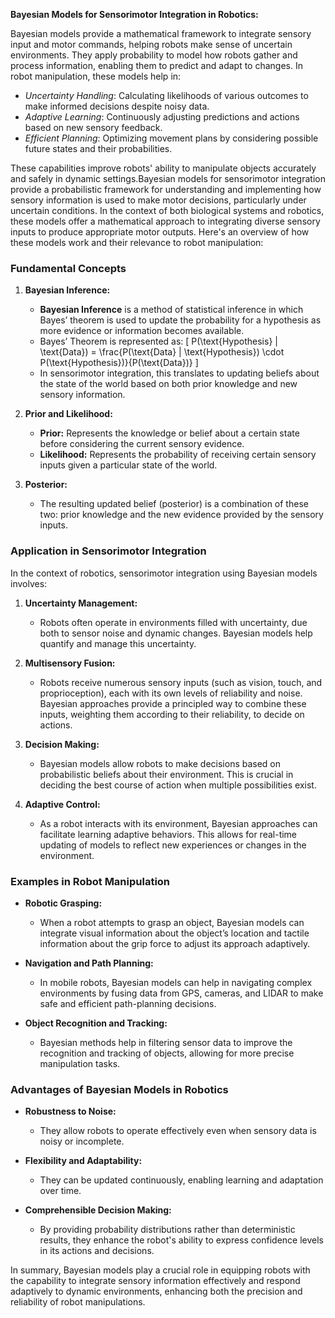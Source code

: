 **Bayesian Models for Sensorimotor Integration in Robotics:**

Bayesian models provide a mathematical framework to integrate sensory input and motor commands, helping robots make sense of uncertain environments. They apply probability to model how robots gather and process information, enabling them to predict and adapt to changes. In robot manipulation, these models help in:

- *Uncertainty Handling*: Calculating likelihoods of various outcomes to make informed decisions despite noisy data.
- *Adaptive Learning*: Continuously adjusting predictions and actions based on new sensory feedback.
- *Efficient Planning*: Optimizing movement plans by considering possible future states and their probabilities.

These capabilities improve robots' ability to manipulate objects accurately and safely in dynamic settings.Bayesian models for sensorimotor integration provide a probabilistic framework for understanding and implementing how sensory information is used to make motor decisions, particularly under uncertain conditions. In the context of both biological systems and robotics, these models offer a mathematical approach to integrating diverse sensory inputs to produce appropriate motor outputs. Here's an overview of how these models work and their relevance to robot manipulation:

### Fundamental Concepts

1. **Bayesian Inference:**
   - **Bayesian Inference** is a method of statistical inference in which Bayes’ theorem is used to update the probability for a hypothesis as more evidence or information becomes available.
   - Bayes’ Theorem is represented as:
     \[
     P(\text{Hypothesis} | \text{Data}) = \frac{P(\text{Data} | \text{Hypothesis}) \cdot P(\text{Hypothesis})}{P(\text{Data})}
     \]
   - In sensorimotor integration, this translates to updating beliefs about the state of the world based on both prior knowledge and new sensory information.

2. **Prior and Likelihood:**
   - **Prior:** Represents the knowledge or belief about a certain state before considering the current sensory evidence.
   - **Likelihood:** Represents the probability of receiving certain sensory inputs given a particular state of the world.

3. **Posterior:**
   - The resulting updated belief (posterior) is a combination of these two: prior knowledge and the new evidence provided by the sensory inputs.

### Application in Sensorimotor Integration

In the context of robotics, sensorimotor integration using Bayesian models involves:

1. **Uncertainty Management:**
   - Robots often operate in environments filled with uncertainty, due both to sensor noise and dynamic changes. Bayesian models help quantify and manage this uncertainty.
   
2. **Multisensory Fusion:**
   - Robots receive numerous sensory inputs (such as vision, touch, and proprioception), each with its own levels of reliability and noise. Bayesian approaches provide a principled way to combine these inputs, weighting them according to their reliability, to decide on actions.
   
3. **Decision Making:**
   - Bayesian models allow robots to make decisions based on probabilistic beliefs about their environment. This is crucial in deciding the best course of action when multiple possibilities exist.

4. **Adaptive Control:**
   - As a robot interacts with its environment, Bayesian approaches can facilitate learning adaptive behaviors. This allows for real-time updating of models to reflect new experiences or changes in the environment.

### Examples in Robot Manipulation

- **Robotic Grasping:**
  - When a robot attempts to grasp an object, Bayesian models can integrate visual information about the object’s location and tactile information about the grip force to adjust its approach adaptively.
  
- **Navigation and Path Planning:**
  - In mobile robots, Bayesian models can help in navigating complex environments by fusing data from GPS, cameras, and LIDAR to make safe and efficient path-planning decisions.

- **Object Recognition and Tracking:**
  - Bayesian methods help in filtering sensor data to improve the recognition and tracking of objects, allowing for more precise manipulation tasks.

### Advantages of Bayesian Models in Robotics

- **Robustness to Noise:** 
  - They allow robots to operate effectively even when sensory data is noisy or incomplete.
  
- **Flexibility and Adaptability:** 
  - They can be updated continuously, enabling learning and adaptation over time.
  
- **Comprehensible Decision Making:**
  - By providing probability distributions rather than deterministic results, they enhance the robot's ability to express confidence levels in its actions and decisions.

In summary, Bayesian models play a crucial role in equipping robots with the capability to integrate sensory information effectively and respond adaptively to dynamic environments, enhancing both the precision and reliability of robot manipulations.
